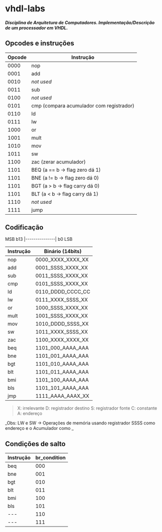 # vhdl-labs
##### Disciplina de Arquitetura de Computadores. Implementação/Descrição de um processador em VHDL.

## Opcodes e instruções

| Opcode | Instrução  |
|--------|------------|
|  0000  |    nop     |   
|  0001  |    add     |  
|  0010  | *not used* |     
|  0011  |    sub     |   
|  0100  | *not used* |
|  0101  |    cmp (compara acumulador com registrador)|
|  0110  |    ld      |
|  0111  |    lw      |
|  1000  |    or      |
|  1001  |    mult    |
|  1010  |    mov     |
|  1011  |    sw      |
|  1100  |    zac  (zerar acumulador)|
|  1101  |    BEQ (a == b -> flag zero  dá 1)|
|  1101  |    BNE (a != b -> flag zero  dá 0)|
|  1101  |    BGT (a > b  -> flag carry dá 0)|
|  1101  |    BLT (a < b  -> flag carry dá 1)|
|  1110  | *not used* |
|  1111  |    jump    |


## Codificação

MSB b13 |---------------| b0 LSB

| Instrução |  Binário (14bits)  |
|-----------|--------------------|
|    nop    |  0000_XXXX_XXXX_XX | 
|    add    |  0001_SSSS_XXXX_XX |
|    sub    |  0011_SSSS_XXXX_XX |
|    cmp    |  0101_SSSS_XXXX_XX |  
|    ld     |  0110_DDDD_CCCC_CC |  
|    lw     |  0111_XXXX_SSSS_XX |
|    or     |  1000_SSSS_XXXX_XX |  
|    mult   |  1001_SSSS_XXXX_XX |  
|    mov    |  1010_DDDD_SSSS_XX |  
|    sw     |  1011_XXXX_SSSS_XX |  
|    zac    |  1100_XXXX_XXXX_XX |
|    beq    |  1101_000_AAAA_AAA |  
|    bne    |  1101_001_AAAA_AAA |  
|    bgt    |  1101_010_AAAA_AAA |  
|    blt    |  1101_011_AAAA_AAA | 
|    bmi    |  1101_100_AAAA_AAA | 
|    bls    |  1101_101_AAAA_AAA | 
|    jmp    |  1111_AAAA_AAAX_XX |  

> X: irrelevante
> D: registrador destino
> S: registrador fonte
> C: constante
> A: endereço

_Obs: LW e SW -> Operações de memória usando registrador SSSS como endereço e o Acumulador como _

## Condições de salto
| Instrução | br_condition |
|-----------|--------------|
|    beq    |    000       |
|    bne    |    001       |
|    bgt    |    010       |
|    blt    |    011       |
|    bmi    |    100       |
|    bls    |    101       |
|    ---    |    110       |
|    ---    |    111       |